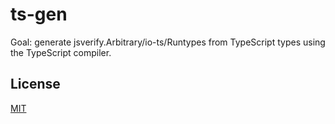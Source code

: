 # ts-gen

Goal: generate jsverify.Arbitrary/io-ts/Runtypes from TypeScript types using the TypeScript compiler.

## License

[MIT](LICENSE)
